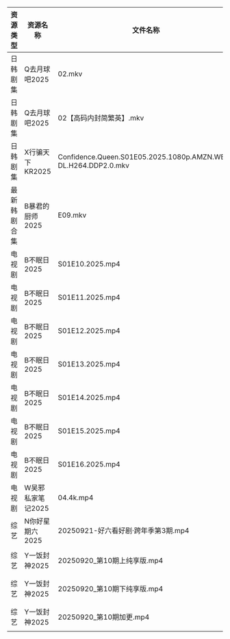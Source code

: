 | 资源类型   | 资源名称        | 文件名称                                                           | 分享链接                                 | 更新时间                |
| ------ | ----------- | -------------------------------------------------------------- | ------------------------------------ | ------------------- |
| 日韩剧集   | Q去月球吧2025   | 02.mkv                                                         | https://pan.quark.cn/s/a1632c441381  | 2025-09-21 16:18:19 |
| 日韩剧集   | Q去月球吧2025   | 02【高码内封简繁英】.mkv                                                | https://pan.quark.cn/s/a1632c441381  | 2025-09-21 16:18:22 |
| 日韩剧集   | X行骗天下KR2025 | Confidence.Queen.S01E05.2025.1080p.AMZN.WEB-DL.H264.DDP2.0.mkv | https://pan.quark.cn/s/463fe5d8abf1  | 2025-09-21 01:22:15 |
| 最新韩剧合集 | B暴君的厨师2025  | E09.mkv                                                        | https://www.alipan.com/s/VeyARgABVY7 | 2025-09-21 09:58:35 |
| 电视剧    | B不眠日2025    | S01E10.2025.mp4                                                | https://www.alipan.com/s/pdo1SVYHJq1 | 2025-09-21 09:58:26 |
| 电视剧    | B不眠日2025    | S01E11.2025.mp4                                                | https://www.alipan.com/s/pdo1SVYHJq1 | 2025-09-21 09:58:26 |
| 电视剧    | B不眠日2025    | S01E12.2025.mp4                                                | https://www.alipan.com/s/pdo1SVYHJq1 | 2025-09-21 15:58:28 |
| 电视剧    | B不眠日2025    | S01E13.2025.mp4                                                | https://www.alipan.com/s/pdo1SVYHJq1 | 2025-09-21 15:58:27 |
| 电视剧    | B不眠日2025    | S01E14.2025.mp4                                                | https://www.alipan.com/s/pdo1SVYHJq1 | 2025-09-21 15:58:27 |
| 电视剧    | B不眠日2025    | S01E15.2025.mp4                                                | https://www.alipan.com/s/pdo1SVYHJq1 | 2025-09-21 15:58:26 |
| 电视剧    | B不眠日2025    | S01E16.2025.mp4                                                | https://www.alipan.com/s/pdo1SVYHJq1 | 2025-09-21 15:58:25 |
| 电视剧    | W吴邪私家笔记2025 | 04.4k.mp4                                                      | https://pan.quark.cn/s/05e6a76ecfd0  | 2025-09-21 01:20:38 |
| 综艺     | N你好星期六2025  | 20250921-好六看好剧·跨年季第3期.mp4                                      | https://www.alipan.com/s/nvuMvPrHLGa | 2025-09-21 13:59:33 |
| 综艺     | Y一饭封神2025   | 20250920_第10期上纯享版.mp4                                          | https://www.alipan.com/s/w4Qpfj6YdVw | 2025-09-21 09:59:48 |
| 综艺     | Y一饭封神2025   | 20250920_第10期下纯享版.mp4                                          | https://www.alipan.com/s/w4Qpfj6YdVw | 2025-09-21 09:59:48 |
| 综艺     | Y一饭封神2025   | 20250920_第10期加更.mp4                                            | https://www.alipan.com/s/w4Qpfj6YdVw | 2025-09-21 09:59:47 |
